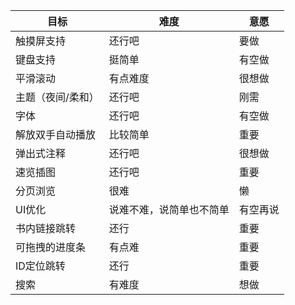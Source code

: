 | 目标 | 难度 | 意愿 |
| ---- | ---- | ---- |
| 触摸屏支持 | 还行吧 | 要做 |
| 键盘支持 | 挺简单 | 有空做 |
| 平滑滚动 | 有点难度 | 很想做 |
| 主题（夜间/柔和） | 还行吧 | 刚需 |
| 字体 | 还行吧 | 有空做 |
| 解放双手自动播放 | 比较简单 | 重要 |
| 弹出式注释 | 还行吧 | 很想做 |
| 速览插图 | 还行吧 | 重要 |
| 分页浏览 | 很难 | 懒 |
| UI优化 | 说难不难，说简单也不简单 | 有空再说 |
| 书内链接跳转 | 还行 | 重要 |
| 可拖拽的进度条 | 有点难 | 重要 |
| ID定位跳转 | 还行 | 重要 |
| 搜索 | 有难度 | 想做 |
